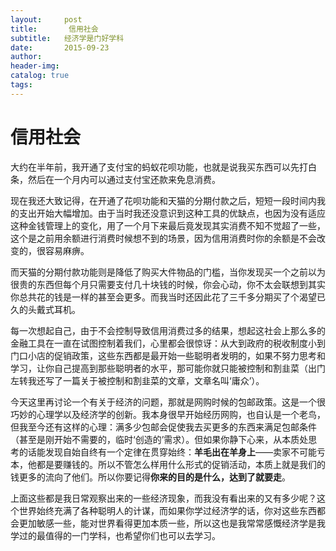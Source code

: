 ```yaml
---
layout:     post  
title:       信用社会
subtitle:   经济学是门好学科  
date:       2015-09-23  
author:  
header-img: 
catalog: true  
tags:
--- 
```


# 信用社会

大约在半年前，我开通了支付宝的蚂蚁花呗功能，也就是说我买东西可以先打白条，然后在一个月内可以通过支付宝还款来免息消费。

现在我还大致记得，在开通了花呗功能和天猫的分期付款之后，短短一段时间内我的支出开始大幅增加。由于当时我还没意识到这种工具的优缺点，也因为没有适应这种金钱管理上的变化，用了一个月下来最后竟发现其实消费不知不觉超了一些，这个是之前用余额进行消费时候想不到的场景，因为信用消费时你的余额是不会改变的，很容易麻痹。

而天猫的分期付款功能则是降低了购买大件物品的门槛，当你发现买一个之前以为很贵的东西但每个月只需要支付几十块钱的时候，你会心动，你不太会联想到其实你总共花的钱是一样的甚至会更多。而我当时还因此花了三千多分期买了个渴望已久的头戴式耳机。

每一次想起自己，由于不会控制导致信用消费过多的结果，想起这社会上那么多的金融工具在一直在试图控制着我们，心里都会很惊讶：从大到政府的税收制度小到门口小店的促销政策，这些东西都是最开始一些聪明者发明的，如果不努力思考和学习，让你自己提高到那些聪明者的水平，那可能你就只能被控制和割韭菜（出门左转我还写了一篇关于被控制和割韭菜的文章，文章名叫‘庸众’）。

今天这里再讨论一个有关于经济的问题，那就是网购时候的包邮政策。这是一个很巧妙的心理学以及经济学的创新。我本身很早开始经历网购，也自认是一个老鸟，但我至今还有这样的心理：满多少包邮会促使我去买更多的东西来满足包邮条件（甚至是刚开始不需要的，临时‘创造的’需求）。但如果你静下心来，从本质处思考的话能发现自始自终有一个定律在贯穿始终：**羊毛出在羊身上**——卖家不可能亏本，他都是要赚钱的。所以不管怎么样用什么形式的促销活动，本质上就是我们的钱更多的流向了他们。所以你要记得**你来的目的是什么，达到了就要走**。

上面这些都是我日常观察出来的一些经济现象，而我没有看出来的又有多少呢？这个世界始终充满了各种聪明人的计谋，而如果你学过经济学的话，你对这些东西都会更加敏感一些，能对世界看得更加本质一些，所以这也是我常常感慨经济学是我学过的最值得的一门学科，也希望你们也可以去学习。